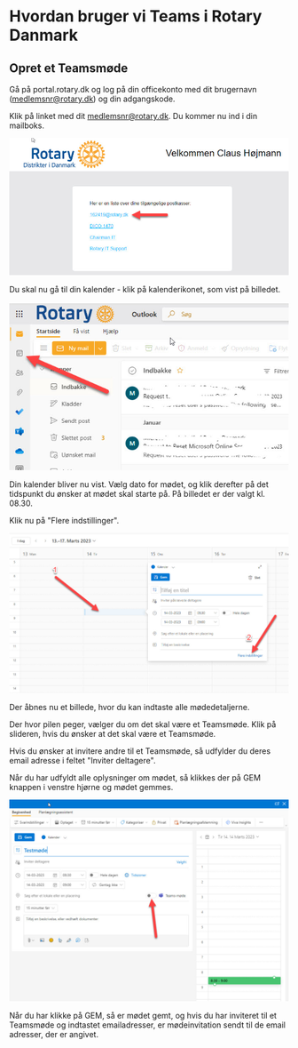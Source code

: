 # Hvordan bruger vi Teams i Rotary Danmark

## Opret et Teamsmøde
Gå på portal.rotary.dk og log på din officekonto med dit brugernavn (medlemsnr@rotary.dk) og din adgangskode.


Klik på linket med dit medlemsnr@rotary.dk.
Du kommer nu ind i din mailboks.


![Opret teamsmøde](images/teams001.jpg)

Du skal nu gå til din kalender - klik på kalenderikonet, som vist på billedet.


![Opret teamsmøde](images/teams002.jpg)


Din kalender bliver nu vist. Vælg dato for mødet, og klik derefter på det tidspunkt du ønsker at mødet skal starte på. På billedet er der valgt kl. 08.30.

Klik nu på "Flere indstillinger".

![Opret teamsmøde](images/teams003.jpg)


Der åbnes nu et billede, hvor du kan indtaste alle mødedetaljerne.

Der hvor pilen peger, vælger du om det skal være et Teamsmøde. Klik på slideren, hvis du ønsker at det skal være et Teamsmøde.

Hvis du ønsker at invitere andre til et Teamsmøde, så udfylder du deres email adresse i feltet "Inviter deltagere".

Når du har udfyldt alle oplysninger om mødet, så klikkes der på GEM knappen i venstre hjørne og mødet gemmes.


![Opret teamsmøde](images/teams004.jpg)


Når du har klikke på GEM, så er mødet gemt, og hvis du har inviteret til et Teamsmøde og indtastet emailadresser, er mødeinvitation sendt til de email adresser, der er angivet.


